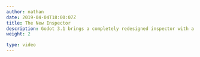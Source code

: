 ```yaml
---
author: nathan
date: 2019-04-04T18:00:07Z
title: The New Inspector
description: Godot 3.1 brings a completely redesigned inspector with a modern UX, nested resources, editable array and dictionaries, plugin support, and more!
weight: 2

type: video
---
```


<Youtube videoId="lpOP2tbl3zc"/>
